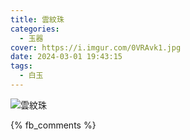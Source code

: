 ```yaml
---
title: 雲紋珠
categories:
  - 玉器
cover: https://i.imgur.com/0VRAvk1.jpg
date: 2024-03-01 19:43:15
tags:
  - 白玉
---
```


![雲紋珠](https://i.imgur.com/0VRAvk1.jpg)

{% fb_comments %}
